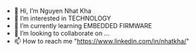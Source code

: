 - 👋 Hi, I’m Nguyen Nhat Kha
- 👀 I’m interested in TECHNOLOGY
- 🌱 I’m currently learning EMBEDDED FIRMWARE
- 💞️ I’m looking to collaborate on ...
- 📫 How to reach me "https://www.linkedin.com/in/nhatkha/"

<!---
NhatKha17/NhatKha17 is a ✨ special ✨ repository because its `README.md` (this file) appears on your GitHub profile.
You can click the Preview link to take a look at your changes.
--->
